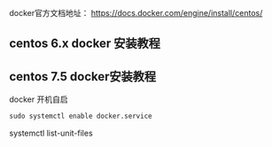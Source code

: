 docker官方文档地址： https://docs.docker.com/engine/install/centos/



## centos 6.x  docker 安装教程



## centos 7.5 docker安装教程















docker 开机自启

```cmd
sudo systemctl enable docker.service
```



systemctl list-unit-files
